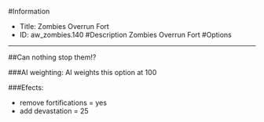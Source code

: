 #Information
 - Title: Zombies Overrun Fort
 - ID: aw_zombies.140
#Description
Zombies Overrun Fort
#Options

___
##Can nothing stop them!?

###AI weighting:
AI weights this option at 100


###Efects:<ul><li>remove fortifications = yes</li><li>add devastation = 25</li></ul>
